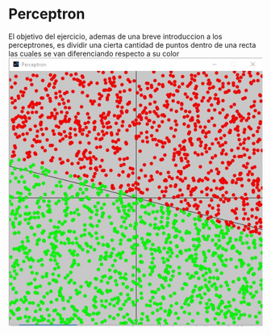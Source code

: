 # Perceptron
El objetivo del ejercicio, ademas de una breve introduccion a los perceptrones, es dividir una cierta cantidad de puntos dentro de una recta las cuales se van diferenciando respecto a su color
![Alt text](./Ejemplo.png?raw=true "Imagen de Ejemplo")
